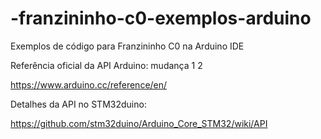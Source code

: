 # -franzininho-c0-exemplos-arduino

Exemplos de código para Franzininho C0 na Arduino IDE

Referência oficial da API Arduino: mudança 1 2

https://www.arduino.cc/reference/en/

Detalhes da API no STM32duino:

https://github.com/stm32duino/Arduino_Core_STM32/wiki/API

